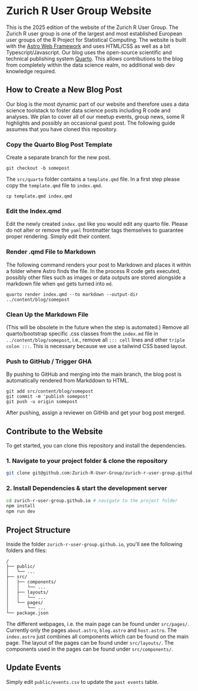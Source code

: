 # Zurich R User Group Website

This is the 2025 edition of the website of the Zurich R User Group. 
The Zurich R user group is one of the largest and most established European user groups of the 
R Project for Statistical Computing. 
The website is built with the [Astro Web Framework](https://astro.build) and uses HTML/CSS as well as a bit Typescript/Javascript. 
Our blog uses the open-source scientific and technical publishing system [Quarto](https://quarto.org). 
This allows contributions to the blog from completely within the data science realm, no additional web dev knowledge required. 

## How to Create a New Blog Post

Our blog is the most dynamic part of our website and therefore uses a data science toolstack to foster data science posts including R code and analyses. 
We plan to cover all of our meetup events, group news, some R highlights and possibly an occasional guest post. 
The following guide assumes that you have cloned this repository. 

### Copy the Quarto Blog Post Template

Create a separate branch for the new post.

```
git checkout -b somepost
```

The `src/quarto` folder contains a `template.qmd` file. 
In a first step please copy the `template.qmd` file to `index.qmd`.

```{
cp template.qmd index.qmd
```

### Edit the Index.qmd

Edit the newly created `index.qmd` like you would edit any quarto file.
Please do not alter or remove the `yaml` frontmatter tags themselves to guarantee proper rendering. 
Simply edit their content. 

### Render .qmd File to Markdown

The following command renders your post to Markdown and places it within a folder where Astro finds the file. 
In the process R code gets executed, possibly other files such as images or data outputs are stored alongside a markdown file when `qmd` gets turned into `md`.  

```
quarto render index.qmd --to markdown --output-dir ../content/blog/somepost
```


### Clean Up the Markdown File  

(This will be obsolete in the future when the step is automated.) Remove all quarto/bootstrap specific .css classes from the `index.md` file in `../content/blog/somepost`, i.e., remove all `::: cell` lines and other `triple colon :::`. 
This is necessary because we use a tailwind CSS based layout. 



### Push to GitHub / Trigger GHA

By pushing to GitHub and merging into the main branch, the blog post is automatically rendered from Markddown to HTML. 

```
git add src/content/blog/somepost
git commit -m 'publish somepost'
git push -u origin somepost

```

After pushing, assign a reviewer on GitHib and get your bog post merged. 




## Contribute to the Website

To get started, you can clone this repository and install the dependencies.

### 1. Navigate to your project folder & clone the repository
```bash
git clone git@github.com:Zurich-R-User-Group/zurich-r-user-group.github.io.git
```

### 2. Install Dependencies & start the development server

```bash
cd zurich-r-user-group.github.io # navigate to the project folder
npm install
npm run dev
```

## Project Structure

Inside the folder `zurich-r-user-group.github.io`, you'll see the following folders and files:

```
/
├── public/
│   └── ...
├── src/
│   ├── components/
│   │   └── ...
│   ├── layouts/
│   │   └── ...
│   └── pages/
│       └── ...
└── package.json
```

The different webpages, i.e. the main page can be found under `src/pages/`. Currently only the pages `about.astro`, `blog.astro` and `host.astro`. The `index.astro` just combines all components which can be found on the main page. The layout of the pages can be found under `src/layouts/`. The components used in the pages can be found under `src/components/`.


## Update Events

Simply edit `public/events.csv` to update the `past events` table.